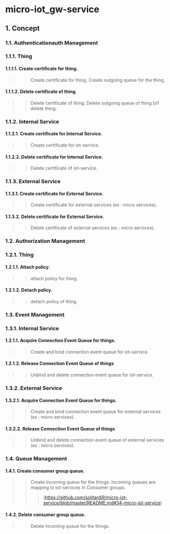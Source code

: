 # micro-iot_gw-service

## 1. Concept


### 1.1. Authenticationauth Management
### 1.1.1. Thing
#### 1.1.1.1. Create certificate for thing.
> > Create certificate for thing.
> > Create outgoing queue for the thing.

#### 1.1.1.2. Delete certificate of thing.
> > Delete certificate of thing.
> > Delete outgoing queue of thing b/f delete thing.

### 1.1.2. Internal Service
#### 1.1.2.1. Create certificate for Internal Service.
> > Create certificate for iot-service.

#### 1.1.2.2. Delete certificate for Internal Service.
> > Delete certificate of iot-service.

### 1.1.3. External Service
#### 1.1.3.1. Create certificate for External Service.
> > Create certificate for external services (ex : micro services).

#### 1.1.3.2. Delete certificate for External Service.
> > Delete certificate of external services (ex : micro services).

### 1.2. Authorization Management
### 1.2.1. Thing
#### 1.2.1.1. Attach policy.
> > attach policy for thing.

#### 1.2.1.2. Detach policy.
> > detach policy of thing.

### 1.3. Event Management
### 1.3.1. Internal Service
#### 1.2.1.1. Acquire Connection Event Queue for things.
> > Create and bind connection event queue for iot-service.

#### 1.2.1.2. Release Connection Event Queue of things
> > Unbind and delete connection event queue for iot-service.

### 1.3.2. External Service
#### 1.3.2.1. Acquire Connection Event Queue for things.
> > Create and bind connection event queue for external services (ex : micro services).

#### 1.3.2.2. Release Connection Event Queue of things
> > Unbind and delete connection event queue of external services (ex : micro services).

### 1.4. Queue Management
#### 1.4.1. Create consumer group queue.
> > Create incoming queue for the things.
> > Incoming queues are mapping to iot-services in Consumer groups.
> > > (https://github.com/solitardj9/micro-iot-service/blob/master/README.md#34-micro-iot-service)

#### 1.4.2. Delete consumer group queue.
> > Delete incoming queue for the things.





